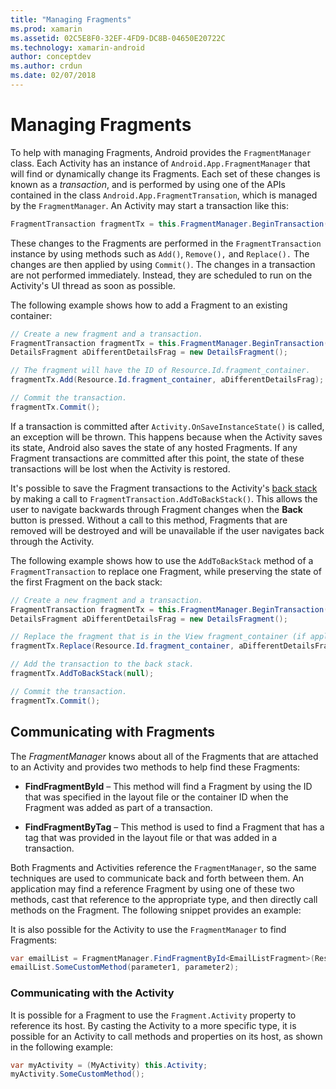 ```yaml
---
title: "Managing Fragments"
ms.prod: xamarin
ms.assetid: 02C5E8F0-32EF-4FD9-DC8B-04650E20722C
ms.technology: xamarin-android
author: conceptdev
ms.author: crdun
ms.date: 02/07/2018
---
```


# Managing Fragments

To help with managing Fragments, Android provides the `FragmentManager`
class. Each Activity has an instance of `Android.App.FragmentManager`
that will find or dynamically change its Fragments. Each set of these
changes is known as a *transaction*, and is performed by using one of
the APIs contained in the class `Android.App.FragmentTransation`, which
is managed by the `FragmentManager`. An Activity may start a
transaction like this:

```csharp
FragmentTransaction fragmentTx = this.FragmentManager.BeginTransaction();
```

These changes to the Fragments are performed in the
`FragmentTransaction` instance by using methods such as `Add()`,
`Remove(),` and `Replace().` The changes are then applied by using
`Commit()`. The changes in a transaction are not performed immediately.
Instead, they are scheduled to run on the Activity's UI thread as
soon as possible.

The following example shows how to add a Fragment to an existing
container:

```csharp
// Create a new fragment and a transaction.
FragmentTransaction fragmentTx = this.FragmentManager.BeginTransaction();
DetailsFragment aDifferentDetailsFrag = new DetailsFragment();

// The fragment will have the ID of Resource.Id.fragment_container.
fragmentTx.Add(Resource.Id.fragment_container, aDifferentDetailsFrag);

// Commit the transaction.
fragmentTx.Commit();
```

If a transaction is committed after `Activity.OnSaveInstanceState()` is
called, an exception will be thrown. This happens because when the
Activity saves its state, Android also saves the state of any hosted
Fragments. If any Fragment transactions are committed after this point,
the state of these transactions will be lost when the Activity is
restored.

It's possible to save the Fragment transactions to the Activity's
[back stack](https://developer.android.com/guide/topics/fundamentals/tasks-and-back-stack.html)
by making a call to `FragmentTransaction.AddToBackStack()`. This allows
the user to navigate backwards through Fragment changes when the
**Back** button is pressed. Without a call to this method, Fragments
that are removed will be destroyed and will be unavailable if the user
navigates back through the Activity.

The following example shows how to use the `AddToBackStack` method of a
`FragmentTransaction` to replace one Fragment, while preserving the
state of the first Fragment on the back stack:

```csharp
// Create a new fragment and a transaction.
FragmentTransaction fragmentTx = this.FragmentManager.BeginTransaction();
DetailsFragment aDifferentDetailsFrag = new DetailsFragment();

// Replace the fragment that is in the View fragment_container (if applicable).
fragmentTx.Replace(Resource.Id.fragment_container, aDifferentDetailsFrag);

// Add the transaction to the back stack.
fragmentTx.AddToBackStack(null);

// Commit the transaction.
fragmentTx.Commit();
```


## Communicating with Fragments

The *FragmentManager* knows about all of the Fragments that are
attached to an Activity and provides two methods to help find these
Fragments:

-   **FindFragmentById** &ndash; This method will find a Fragment 
    by using the ID that was specified in the layout file or the container
    ID when the Fragment was added as part of a transaction.

-   **FindFragmentByTag** &ndash; This method is used to find a
    Fragment that has a tag that was provided in the layout file or
    that was added in a transaction.

Both Fragments and Activities reference the `FragmentManager`, so the
same techniques are used to communicate back and forth between them. An
application may find a reference Fragment by using one of these two
methods, cast that reference to the appropriate type, and then directly
call methods on the Fragment. The following snippet provides an
example:

It is also possible for the Activity to use the `FragmentManager` to
find Fragments:

```csharp
var emailList = FragmentManager.FindFragmentById<EmailListFragment>(Resource.Id.email_list_fragment);
emailList.SomeCustomMethod(parameter1, parameter2);
```


### Communicating with the Activity

It is possible for a Fragment to use the `Fragment.Activity` property
to reference its host. By casting the Activity to a more specific type,
it is possible for an Activity to call methods and properties on its
host, as shown in the following example:

```csharp
var myActivity = (MyActivity) this.Activity;
myActivity.SomeCustomMethod();
```
